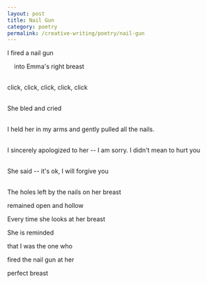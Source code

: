 ```yaml
---
layout: post
title: Nail Gun
category: poetry
permalink: /creative-writing/poetry/nail-gun
---
```


I fired a nail gun

&nbsp;&nbsp;&nbsp;&nbsp;into Emma's right breast
<br /><br />

click, click, click, click, click
<br /><br />

She bled and cried
<br /><br />

I held her in my arms
and gently pulled all the nails.
<br /><br />

I sincerely apologized to her
-- I am sorry. I didn't mean to hurt you
<br /><br />

She said -- it's ok, I will forgive you
<br /><br />

The holes left by the nails on her breast

remained open and hollow

Every time she looks at her breast

She is reminded

that I was the one who

fired the nail gun at her

perfect breast
<br /><br />

